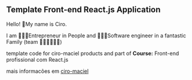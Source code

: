 ## Template Front-end React.js Application

Hello! 👋My name is Ciro.

I am 👨🏽‍🏫Entrepreneur in People and 👨🏽‍💻Software engineer in a fantastic Family (team 👨🏽👩🏻👦🏻)

template code for ciro-maciel products and part of **Course:** Front-end profissional com React.js

mais informacões em [ciro-maciel](https://ciro-maciel.me)
